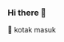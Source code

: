 ### Hi there 👋

<!--
**dianaswitra123/dianaswitra123** is a ✨ _special_ ✨ repository because its `README.md` (this file) appears on your GitHub profile.

Here are some ideas to get you started: appleflagship@gmail.com

- 🔭 I’m currently working on ... appleflagship@gmail.com
- 🌱 I’m currently learning ... appleflagship@gmail.com
- 👯 I’m looking to collaborate on ... appleflagship@gmail.com
- 🤔 I’m looking for help with ... appleflagship@gmail.com
- 💬 Ask me about ... appleflagship@gmail.com
- 📫 How to reach me: ... appleflagship@gmail.com
- 😄 Pronouns: ... appleflagship@gmail.com
- ⚡ Fun fact: ... appleflagship@gmail.com
-->🎉 kotak masuk
